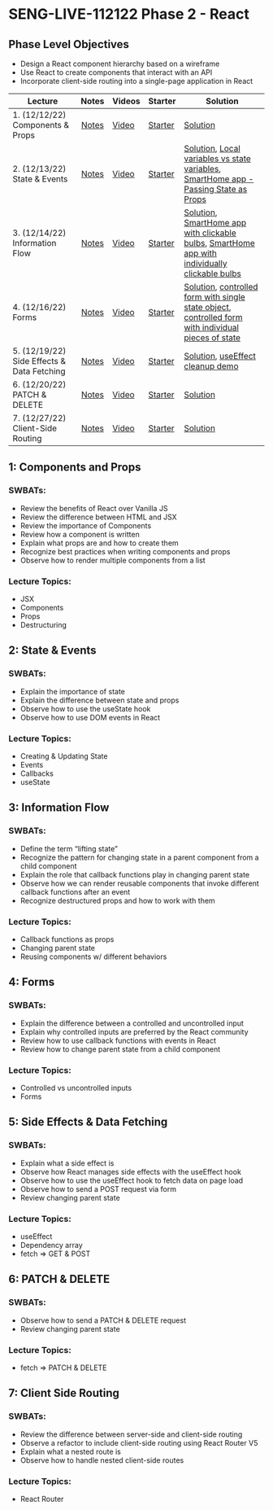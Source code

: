 # SENG-LIVE-112122 Phase 2 - React

## Phase Level Objectives

- Design a React component hierarchy based on a wireframe
- Use React to create components that interact with an API
- Incorporate client-side routing into a single-page application in React


| Lecture | Notes | Videos | Starter | Solution |
| ------- | :---: | ------ | ------- | -------- |
| 1. (12/12/22) Components & Props     |  [Notes](https://docs.google.com/document/d/1PaEUsoVruIU3pSUOz9jlsfVhxrwB1N7XPYbmak03wKg/edit?usp=sharing)     |  [Video](#)      |    [Starter](#)     |   [Solution](#)       |
| 2. (12/13/22) State & Events     |  [Notes](https://docs.google.com/document/d/1PaEUsoVruIU3pSUOz9jlsfVhxrwB1N7XPYbmak03wKg/edit?usp=sharing)     |   [Video](#)     |    [Starter](#)     |    [Solution](#), [Local variables vs state variables](https://codesandbox.io/s/counter-state-example-0r8stb?file=/src/App.js), [SmartHome app - Passing State as Props](https://codesandbox.io/s/vigilant-minsky-iiykrb)      |
| 3. (12/14/22) Information Flow     |  [Notes](https://docs.google.com/document/d/1PaEUsoVruIU3pSUOz9jlsfVhxrwB1N7XPYbmak03wKg/edit?usp=sharing)     |  [Video](#)      |   [Starter](#)      |    [Solution](#), [SmartHome app with clickable bulbs](https://codesandbox.io/s/smarthome-with-clickable-bulbs-woyctp), [SmartHome app with individually clickable bulbs](https://codesandbox.io/s/smarthome-with-individually-switchable-bulbs-du3hot)      |
| 4. (12/16/22) Forms     |   [Notes](https://docs.google.com/document/d/1PaEUsoVruIU3pSUOz9jlsfVhxrwB1N7XPYbmak03wKg/edit?usp=sharing)    |   [Video](#)     |   [Starter](#)      |  [Solution](#), [controlled form with single state object](https://codesandbox.io/s/refactoring-a-controlled-form-with-individual-pieces-of-state-juv663?file=/src/App.js), [controlled form with individual pieces of state](https://codesandbox.io/s/controlled-form-with-individual-pieces-of-state-pbjpe4?from-embed)        |
| 5. (12/19/22) Side Effects & Data Fetching     |  [Notes](https://docs.google.com/document/d/1PaEUsoVruIU3pSUOz9jlsfVhxrwB1N7XPYbmak03wKg/edit?usp=sharing)     |   [Video](#)     |   [Starter](#)      |   [Solution](#), [useEffect cleanup demo](https://codesandbox.io/s/useeffect-cleanup-ig17kd?file=/src/Timer.js)       |
| 6. (12/20/22) PATCH & DELETE     |   [Notes](https://docs.google.com/document/d/1PaEUsoVruIU3pSUOz9jlsfVhxrwB1N7XPYbmak03wKg/edit?usp=sharing)    |   [Video](#)     |    [Starter](#)     |   [Solution](#)       |
| 7. (12/27/22) Client-Side Routing     |   [Notes](https://docs.google.com/document/d/1PaEUsoVruIU3pSUOz9jlsfVhxrwB1N7XPYbmak03wKg/edit?usp=sharing)    |    [Video](#)    |   [Starter](#)      |    [Solution](#)      |

## 1: Components and Props
### SWBATs:
- Review the benefits of React over Vanilla JS 
- Review the difference between HTML and JSX
- Review the importance of Components
- Review how a component is written
- Explain what props are and how to create them
- Recognize best practices when writing components and props
- Observe how to render multiple components from a list
### Lecture Topics:
- JSX
- Components
- Props
- Destructuring


## 2: State & Events

### SWBATs:
- Explain the importance of state
- Explain the difference between state and props
- Observe how to use the useState hook
- Observe how to use DOM events in React
### Lecture Topics:
- Creating & Updating State
- Events
- Callbacks
- useState


## 3: Information Flow
### SWBATs:
- Define the term “lifting state”
- Recognize the pattern for changing state in a parent component from a child component
- Explain the role that callback functions play in changing parent state
- Observe how we can render reusable components that invoke different callback functions after an event
- Recognize destructured props and how to work with them
### Lecture Topics:
- Callback functions as props
- Changing parent state
- Reusing components w/ different behaviors

## 4: Forms
### SWBATs:
- Explain the difference between a controlled and uncontrolled input
- Explain why controlled inputs are preferred by the React community
- Review how to use callback functions with events in React
- Review how to change parent state from a child component
### Lecture Topics:
- Controlled vs uncontrolled inputs
- Forms

## 5: Side Effects & Data Fetching

### SWBATs:
- Explain what a side effect is
- Observe how React manages side effects with the useEffect hook
- Observe how to use the useEffect hook to fetch data on page load
- Observe how to send a POST request via form
- Review changing parent state
### Lecture Topics:
- useEffect
- Dependency array
- fetch => GET & POST

## 6: PATCH & DELETE
### SWBATs:
- Observe how to send a PATCH & DELETE request
- Review changing parent state
### Lecture Topics:
- fetch => PATCH & DELETE

## 7: Client Side Routing

### SWBATs:
- Review the difference between server-side and client-side routing
- Observe a refactor to include client-side routing using React Router V5
- Explain what a nested route is
- Observe how to handle nested client-side routes 
### Lecture Topics:
- React Router
